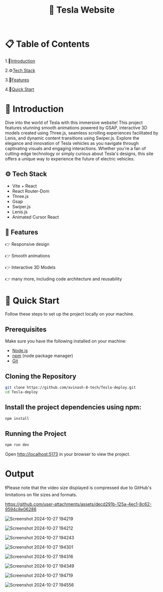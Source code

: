 <h1 align="center">🚗 Tesla Website</h1>

<br>

# 📋 Table of Contents
1.🤖[Introduction](#-introduction)

2.⚙️[Tech Stack](#️-tech-stack)

3.🔋[Features](#-features)

4.🤸[Quick Start](#-quick-start)

# 🤖 Introduction
Dive into the world of Tesla with this immersive website! This project features stunning smooth animations powered by GSAP, interactive 3D models created using Three.js, seamless scrolling experiences facilitated by Lenis, and dynamic content transitions using Swiper.js. Explore the elegance and innovation of Tesla vehicles as you navigate through captivating visuals and engaging interactions. Whether you're a fan of cutting-edge technology or simply curious about Tesla's designs, this site offers a unique way to experience the future of electric vehicles.

## ⚙️ Tech Stack

- Vite + React
-  React Router-Dom
- Three.js
- Gsap
- Swiper.js
- Lenis.js
- Animated Cursor React

## 🔋 Features
👉 Responsive design

👉 Smooth animations

👉 Interactive 3D Models

👉 many more, including code architecture and reusability

# 🤸 Quick Start
Follow these steps to set up the project locally on your machine.

## Prerequisites

Make sure you have the following installed on your machine:

- [Node.js](https://nodejs.org/en)
- [npm](https://www.npmjs.com/) (node package manager)
- [Git](https://git-scm.com/)

## Cloning the Repository
```bash
git clone https://github.com/avinash-8-tech/Tesla-deploy.git
cd Tesla-deploy
```
## Install the project dependencies using npm:
```bash
npm install
```
## Running the Project
```bash
npm run dev
```
Open [http://localhost:5173](http://localhost:5173) in your browser to view the project.


# Output
 ❗Please note that the video size displayed is compressed due to GitHub's limitations on file sizes and formats.

https://github.com/user-attachments/assets/decd291b-125a-4ec1-8c62-9594c8e06286




![Screenshot 2024-10-27 194219](https://github.com/user-attachments/assets/6a93916d-6bbb-4188-b5c0-05561500ba08)




![Screenshot 2024-10-27 194212](https://github.com/user-attachments/assets/5db150db-b874-45ac-9bda-447d20f980b5)




![Screenshot 2024-10-27 194243](https://github.com/user-attachments/assets/8746e7bb-8f73-4c28-aaae-0c802c62c037)




![Screenshot 2024-10-27 194301](https://github.com/user-attachments/assets/1aeb7945-7364-4a52-9c48-17cef2e2a09c)




![Screenshot 2024-10-27 194316](https://github.com/user-attachments/assets/80b67d34-44e7-4050-8bbf-4d8db7e03b9e)




![Screenshot 2024-10-27 194349](https://github.com/user-attachments/assets/97aef0a7-5696-4065-b417-794f4ab538ba)




![Screenshot 2024-10-27 194719](https://github.com/user-attachments/assets/e86dc44b-e0ad-4199-89e8-bd2303fde811)




![Screenshot 2024-10-27 194556](https://github.com/user-attachments/assets/139c844a-e893-4dfa-a799-757f36971acf)


